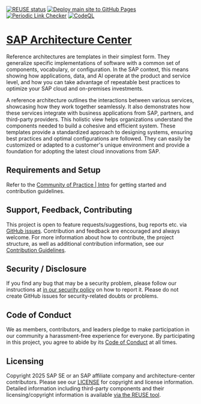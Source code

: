 [![REUSE status](https://api.reuse.software/badge/github.com/SAP/architecture-center)](https://api.reuse.software/info/github.com/SAP/architecture-center) [![Deploy main site to GitHub Pages](https://github.com/SAP/architecture-center/actions/workflows/deploy-manual.yml/badge.svg)](https://github.com/SAP/architecture-center/actions/workflows/deploy-manual.yml) [![Periodic Link Checker](https://github.com/SAP/architecture-center/actions/workflows/periodic-link-watcher.yml/badge.svg)](https://github.com/SAP/architecture-center/actions/workflows/periodic-link-watcher.yml) [![CodeQL](https://github.com/SAP/architecture-center/actions/workflows/github-code-scanning/codeql/badge.svg)](https://github.com/SAP/architecture-center/actions/workflows/github-code-scanning/codeql)

# [SAP Architecture Center](https://architecture.learning.sap.com)

Reference architectures are templates in their simplest form. They generalize specific implementations of software with a common set of components, vocabulary, or configuration. In the SAP context, this means showing how applications, data, and AI operate at the product and service level, and how you can take advantage of repeatable best practices to optimize your SAP cloud and on-premises investments.

A reference architecture outlines the interactions between various services, showcasing how they work together seamlessly. It also demonstrates how these services integrate with business applications from SAP, partners, and third-party providers. This holistic view helps organizations understand the components needed to build a cohesive and efficient system. These templates provide a standardized approach to designing systems, ensuring best practices and optimal configurations are followed. They can easily be customized or adapted to a customer's unique environment and provide a foundation for adopting the latest cloud innovations from SAP.

## Requirements and Setup

Refer to the [Community of Practice | Intro](community/intro.md) for getting started and contribution guidelines. 

## Support, Feedback, Contributing

This project is open to feature requests/suggestions, bug reports etc. via [GitHub issues](https://github.com/SAP/architecture-center/issues). Contribution and feedback are encouraged and always welcome. For more information about how to contribute, the project structure, as well as additional contribution information, see our [Contribution Guidelines](community/Guidelines/contribution.md).

## Security / Disclosure
If you find any bug that may be a security problem, please follow our instructions at [in our security policy](https://github.com/SAP/architecture-center/security/policy) on how to report it. Please do not create GitHub issues for security-related doubts or problems.

## Code of Conduct

We as members, contributors, and leaders pledge to make participation in our community a harassment-free experience for everyone. By participating in this project, you agree to abide by its [Code of Conduct](https://github.com/SAP/.github/blob/main/CODE_OF_CONDUCT.md) at all times.

## Licensing

Copyright 2025 SAP SE or an SAP affiliate company and architecture-center contributors. Please see our [LICENSE](LICENSE) for copyright and license information. Detailed information including third-party components and their licensing/copyright information is available [via the REUSE tool](https://api.reuse.software/info/github.com/SAP/architecture-center).
